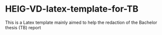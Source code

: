 # HEIG-VD-latex-template-for-TB
This is a Latex template mainly aimed to help the redaction of the Bachelor thesis (TB) report 
